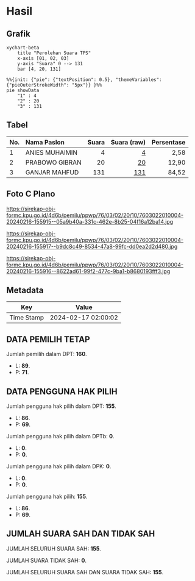 # Hasil

## Grafik

```mermaid
xychart-beta
    title "Perolehan Suara TPS"
    x-axis [01, 02, 03]
    y-axis "Suara" 0 --> 131
    bar [4, 20, 131]
```

```mermaid
%%{init: {"pie": {"textPosition": 0.5}, "themeVariables": {"pieOuterStrokeWidth": "5px"}} }%%
pie showData
    "1" : 4
    "2" : 20
    "3" : 131
```

## Tabel

| No. | Nama Paslon    | Suara | Suara (raw) | Persentase |
|:--- |:-------------- | -----:| -----------:| ----------:|
| 1   | ANIES MUHAIMIN | 4     | [4][p-1]    | 2,58       |
| 2   | PRABOWO GIBRAN | 20    | [20][p-2]   | 12,90      |
| 3   | GANJAR MAHFUD  | 131   | [131][p-3]  | 84,52      |


[p-1]: https://github.com/gigit-pemilu/pemilu-2024-76-sulawesi-barat/blob/main/pilpres/hitung-suara/sub/76-sulawesi-barat/sub/03-mamasa/sub/02-aralle/sub/2010-baruru/sub/004-tps/sub/paslon-1.txt
[p-2]: https://github.com/gigit-pemilu/pemilu-2024-76-sulawesi-barat/blob/main/pilpres/hitung-suara/sub/76-sulawesi-barat/sub/03-mamasa/sub/02-aralle/sub/2010-baruru/sub/004-tps/sub/paslon-2.txt
[p-3]: https://github.com/gigit-pemilu/pemilu-2024-76-sulawesi-barat/blob/main/pilpres/hitung-suara/sub/76-sulawesi-barat/sub/03-mamasa/sub/02-aralle/sub/2010-baruru/sub/004-tps/sub/paslon-3.txt

## Foto C Plano

https://sirekap-obj-formc.kpu.go.id/4d6b/pemilu/ppwp/76/03/02/20/10/7603022010004-20240216-155915--05a9b40a-331c-462e-8b25-04f16a12ba14.jpg

https://sirekap-obj-formc.kpu.go.id/4d6b/pemilu/ppwp/76/03/02/20/10/7603022010004-20240216-155917--b9dc8c49-8534-47a8-99fc-dd0ea2d2d480.jpg

https://sirekap-obj-formc.kpu.go.id/4d6b/pemilu/ppwp/76/03/02/20/10/7603022010004-20240216-155916--8622ad61-99f2-477c-9ba1-b8680193fff3.jpg


## Metadata

| Key        | Value               |
| ---------- | ------------------- |
| Time Stamp | 2024-02-17 02:00:02 |


## DATA PEMILIH TETAP

Jumlah pemilih dalam DPT: **160**.
 * L: **89**.
 * P: **71**.

## DATA PENGGUNA HAK PILIH

Jumlah pengguna hak pilih dalam DPT: **155**.
 * L: **86**.
 * P: **69**.

Jumlah pengguna hak pilih dalam DPTb: **0**.
 * L: **0**.
 * P: **0**.

Jumlah pengguna hak pilih dalam DPK: **0**.
 * L: **0**.
 * P: **0**.

Jumlah pengguna hak pilih: **155**.
 * L: **86**.
 * P: **69**.

## JUMLAH SUARA SAH DAN TIDAK SAH

JUMLAH SELURUH SUARA SAH: **155**.

JUMLAH SUARA TIDAK SAH: **0**.

JUMLAH SELURUH SUARA SAH DAN SUARA TIDAK SAH: **155**.



